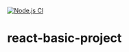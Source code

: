 [![Node.js CI](https://github.com/selim0915/frontend-study/actions/workflows/merge.yml/badge.svg?event=push)](https://github.com/selim0915/frontend-study/actions/workflows/merge.yml)

# react-basic-project
